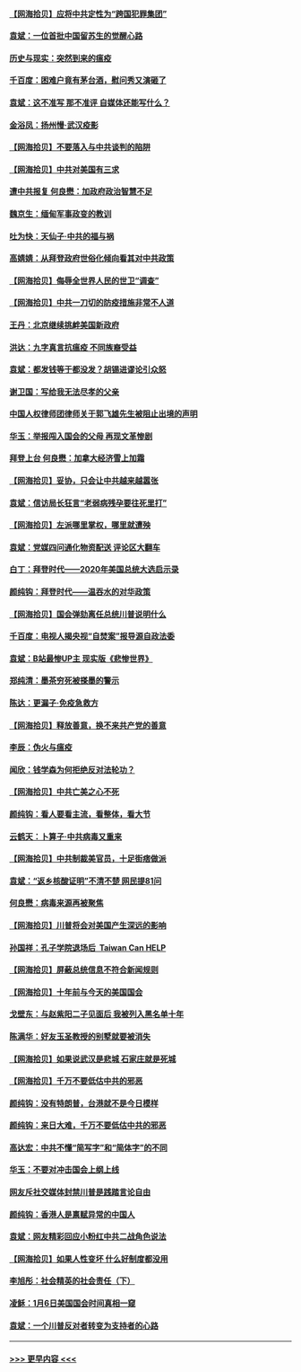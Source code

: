 #### [【网海拾贝】应将中共定性为“跨国犯罪集团”](../pages/nsc993/n12740430.md?t=02090651) 
#### [袁斌：一位首批中国留苏生的觉醒心路](../pages/nsc993/n12740396.md?t=02090651) 
#### [历史与现实：突然到来的瘟疫](../pages/nsc993/n12738507.md?t=02090651) 
#### [千百度：困难户竟有茅台酒，慰问秀又演砸了](../pages/nsc993/n12738362.md?t=02090651) 
#### [袁斌：这不准写 那不准评 自媒体还能写什么？](../pages/nsc993/n12737833.md?t=02090651) 
#### [金浴凤：扬州慢‧武汉疫影](../pages/nsc993/n12737248.md?t=02090651) 
#### [【网海拾贝】不要落入与中共谈判的陷阱](../pages/nsc993/n12735229.md?t=02090651) 
#### [【网海拾贝】中共对美国有三求](../pages/nsc993/n12735197.md?t=02090651) 
#### [遭中共报复 何良懋：加政府政治智慧不足](../pages/nsc993/n12734323.md?t=02090651) 
#### [魏京生：缅甸军事政变的教训](../pages/nsc993/n12732470.md?t=02090651) 
#### [吐为快：天仙子·中共的福与祸](../pages/nsc993/n12732165.md?t=02090651) 
#### [高婧婧：从拜登政府世俗化倾向看其对中共政策](../pages/nsc993/n12730028.md?t=02090651) 
#### [【网海拾贝】侮辱全世界人民的世卫“调查”](../pages/nsc993/n12727884.md?t=02090651) 
#### [【网海拾贝】中共一刀切的防疫措施非常不人道](../pages/nsc993/n12724879.md?t=02090651) 
#### [王丹：北京继续挑衅美国新政府](../pages/nsc993/n12722456.md?t=02090651) 
#### [洪达：九字真言抗瘟疫 不同族裔受益](../pages/nsc993/n12722448.md?t=02090651) 
#### [袁斌：都发钱等于都没发？胡锡进谬论引众怒](../pages/nsc993/n12722393.md?t=02090651) 
#### [谢卫国：写给我无法尽孝的父亲](../pages/nsc993/n12720325.md?t=02090651) 
#### [中国人权律师团律师关于郭飞雄先生被阻止出境的声明](../pages/nsc993/n12720203.md?t=02090651) 
#### [华玉：举报闯入国会的父母 再现文革惨剧](../pages/nsc993/n12719070.md?t=02090651) 
#### [拜登上台 何良懋：加拿大经济雪上加霜](../pages/nsc993/n12718943.md?t=02090651) 
#### [【网海拾贝】妥协，只会让中共越来越嚣张](../pages/nsc993/n12717392.md?t=02090651) 
#### [袁斌：信访局长狂言“老弱病残孕要往死里打”](../pages/nsc993/n12717343.md?t=02090651) 
#### [【网海拾贝】左派哪里掌权，哪里就遭殃](../pages/nsc993/n12715009.md?t=02090651) 
#### [袁斌：党媒四问通化物资配送 评论区大翻车](../pages/nsc993/n12714950.md?t=02090651) 
#### [白丁：拜登时代——2020年美国总统大选启示录](../pages/nsc993/n12714920.md?t=02090651) 
#### [颜纯钩：拜登时代——温吞水的对华政策](../pages/nsc993/n12713245.md?t=02090651) 
#### [【网海拾贝】国会弹劾离任总统川普说明什么](../pages/nsc993/n12712816.md?t=02090651) 
#### [千百度：电视人揭央视“自焚案”报导源自政法委](../pages/nsc993/n12709760.md?t=02090651) 
#### [袁斌：B站最惨UP主 现实版《悲惨世界》](../pages/nsc993/n12709686.md?t=02090651) 
#### [郑纯清：墨茶穷死被搽墨的警示](../pages/nsc993/n12709262.md?t=02090651) 
#### [陈达：更漏子·免疫急救方](../pages/nsc993/n12709244.md?t=02090651) 
#### [【网海拾贝】释放善意，换不来共产党的善意](../pages/nsc993/n12708361.md?t=02090651) 
#### [李辰：伪火与瘟疫](../pages/nsc993/n12707981.md?t=02090651) 
#### [闻欣：钱学森为何拒绝反对法轮功？](../pages/nsc993/n12707407.md?t=02090651) 
#### [【网海拾贝】中共亡美之心不死](../pages/nsc993/n12707621.md?t=02090651) 
#### [颜纯钩：看人要看主流，看整体，看大节](../pages/nsc993/n12707536.md?t=02090651) 
#### [云鹤天：卜算子‧中共病毒又重来](../pages/nsc993/n12707408.md?t=02090651) 
#### [【网海拾贝】中共制裁美官员，十足街痞做派](../pages/nsc993/n12705115.md?t=02090651) 
#### [袁斌：“返乡核酸证明”不清不楚 网民提81问](../pages/nsc993/n12704982.md?t=02090651) 
#### [何良懋：病毒来源再被聚焦](../pages/nsc993/n12704944.md?t=02090651) 
#### [【网海拾贝】川普将会对美国产生深远的影响](../pages/nsc993/n12703045.md?t=02090651) 
#### [孙国祥：孔子学院退场后  Taiwan Can HELP](../pages/nsc993/n12702430.md?t=02090651) 
#### [【网海拾贝】屏蔽总统信息不符合新闻规则](../pages/nsc993/n12699998.md?t=02090651) 
#### [【网海拾贝】十年前与今天的美国国会](../pages/nsc993/n12696993.md?t=02090651) 
#### [戈壁东：与赵紫阳二子见面后 我被列入黑名单十年](../pages/nsc993/n12696215.md?t=02090651) 
#### [陈满华：好友玉圣教授的别墅就要被消失](../pages/nsc993/n12695411.md?t=02090651) 
#### [【网海拾贝】如果说武汉是悲城 石家庄就是死城](../pages/nsc993/n12694589.md?t=02090651) 
#### [【网海拾贝】千万不要低估中共的邪恶](../pages/nsc993/n12692771.md?t=02090651) 
#### [颜纯钩：没有特朗普，台港就不是今日模样](../pages/nsc993/n12692678.md?t=02090651) 
#### [颜纯钩：来日大难，千万不要低估中共的邪恶](../pages/nsc993/n12692080.md?t=02090651) 
#### [高达宏：中共不懂“简写字”和“简体字”的不同](../pages/nsc993/n12692068.md?t=02090651) 
#### [华玉：不要对冲击国会上纲上线](../pages/nsc993/n12689948.md?t=02090651) 
#### [网友斥社交媒体封禁川普是践踏言论自由](../pages/nsc993/n12687482.md?t=02090651) 
#### [颜纯钩：香港人是禀赋异常的中国人](../pages/nsc993/n12685142.md?t=02090651) 
#### [袁斌：网友精彩回应小粉红中共二战角色说法](../pages/nsc993/n12684994.md?t=02090651) 
#### [【网海拾贝】如果人性变坏 什么好制度都没用](../pages/nsc993/n12683000.md?t=02090651) 
#### [李旭彤：社会精英的社会责任（下）](../pages/nsc993/n12680604.md?t=02090651) 
#### [凌稣：1月6日美国国会时间真相一窥](../pages/nsc993/n12682780.md?t=02090651) 
#### [袁斌：一个川普反对者转变为支持者的心路](../pages/nsc993/n12682700.md?t=02090651) 

----
#### [ >>> 更早内容 <<< ](../indexes/nsc993-earlier.md)
